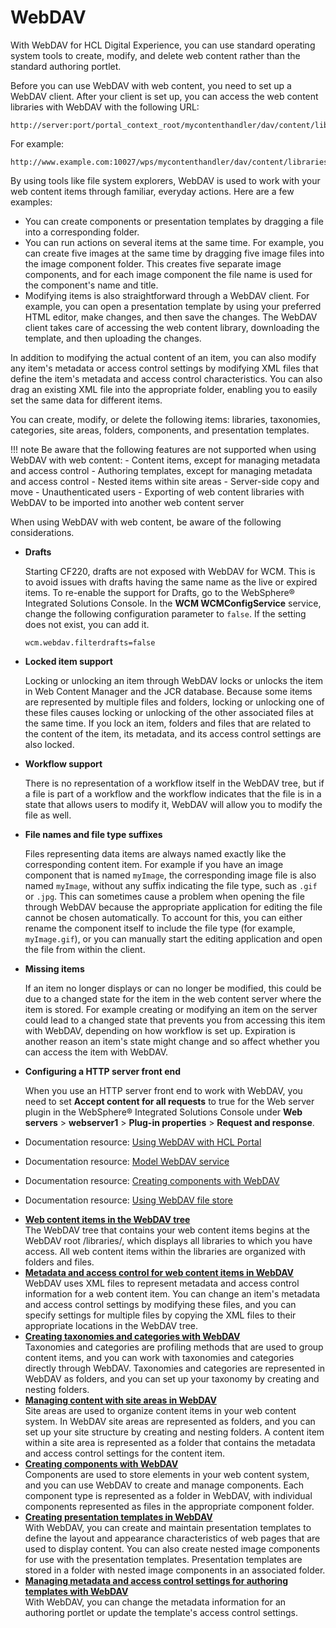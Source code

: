 # WebDAV

With WebDAV for HCL Digital Experience, you can use standard operating system tools to create, modify, and delete web content rather than the standard authoring portlet.

Before you can use WebDAV with web content, you need to set up a WebDAV client. After your client is set up, you can access the web content libraries with WebDAV with the following URL:

```
http://server:port/portal_context_root/mycontenthandler/dav/content/libraries/
```

For example:

```
http://www.example.com:10027/wps/mycontenthandler/dav/content/libraries/
```

By using tools like file system explorers, WebDAV is used to work with your web content items through familiar, everyday actions. Here are a few examples:

-   You can create components or presentation templates by dragging a file into a corresponding folder.
-   You can run actions on several items at the same time. For example, you can create five images at the same time by dragging five image files into the image component folder. This creates five separate image components, and for each image component the file name is used for the component's name and title.
-   Modifying items is also straightforward through a WebDAV client. For example, you can open a presentation template by using your preferred HTML editor, make changes, and then save the changes. The WebDAV client takes care of accessing the web content library, downloading the template, and then uploading the changes.

In addition to modifying the actual content of an item, you can also modify any item's metadata or access control settings by modifying XML files that define the item's metadata and access control characteristics. You can also drag an existing XML file into the appropriate folder, enabling you to easily set the same data for different items.

You can create, modify, or delete the following items: libraries, taxonomies, categories, site areas, folders, components, and presentation templates.

!!! note
    Be aware that the following features are not supported when using WebDAV with web content:
    -   Content items, except for managing metadata and access control
    -   Authoring templates, except for managing metadata and access control
    -   Nested items within site areas
    -   Server-side copy and move
    -   Unauthenticated users
    -   Exporting of web content libraries with WebDAV to be imported into another web content server

When using WebDAV with web content, be aware of the following considerations.

-   **Drafts**

    Starting CF220, drafts are not exposed with WebDAV for WCM. This is to avoid issues with drafts having the same name as the live or expired items.
    To re-enable the support for Drafts, go to the WebSphere® Integrated Solutions Console. In the **WCM WCMConfigService** service, change the following configuration parameter to `false`. If the setting does not exist, you can add it.

    ```
    wcm.webdav.filterdrafts=false
    ```

-   **Locked item support**

    Locking or unlocking an item through WebDAV locks or unlocks the item in Web Content Manager and the JCR database. Because some items are represented by multiple files and folders, locking or unlocking one of these files causes locking or unlocking of the other associated files at the same time. If you lock an item, folders and files that are related to the content of the item, its metadata, and its access control settings are also locked.

-   **Workflow support**

    There is no representation of a workflow itself in the WebDAV tree, but if a file is part of a workflow and the workflow indicates that the file is in a state that allows users to modify it, WebDAV will allow you to modify the file as well.

-   **File names and file type suffixes**

    Files representing data items are always named exactly like the corresponding content item. For example if you have an image component that is named `myImage`, the corresponding image file is also named `myImage`, without any suffix indicating the file type, such as `.gif` or `.jpg`. This can sometimes cause a problem when opening the file through WebDAV because the appropriate application for editing the file cannot be chosen automatically. To account for this, you can either rename the component itself to include the file type \(for example, `myImage.gif`\), or you can manually start the editing application and open the file from within the client.

-   **Missing items**

    If an item no longer displays or can no longer be modified, this could be due to a changed state for the item in the web content server where the item is stored. For example creating or modifying an item on the server could lead to a changed state that prevents you from accessing this item with WebDAV, depending on how workflow is set up. Expiration is another reason an item's state might change and so affect whether you can access the item with WebDAV.

-   **Configuring a HTTP server front end**

    When you use an HTTP server front end to work with WebDAV, you need to set **Accept content for all requests** to true for the Web server plugin in the WebSphere® Integrated Solutions Console under **Web servers** \> **webserver1** \> **Plug-in properties** \> **Request and response**.


-   Documentation resource: [Using WebDAV with HCL Portal](../webdav/administer_webdav/index.md)
-   Documentation resource: [Model WebDAV service](../../../deploy_dx/manage/config_portal_behavior/service_config_properties/portal_svc_cfg/srvcfg_modelwebdav.md)
-   Documentation resource: [Creating components with WebDAV](../webdav/wcm_webdav_createcomp.md)
-   Documentation resource: [Using WebDAV file store](../webdav/administer_webdav/mash_webdav_store.md)

<!-- 
-   Documentation resource: [Using WebDAV to manage pages and site content](../webdav_static.md)
-   Documentation resource: [Using HCL Digital Experience File Sync](../../9.5/dxsync/DXSync.md) -->

-   **[Web content items in the WebDAV tree](wcm_webdav_tree.md)**  
The WebDAV tree that contains your web content items begins at the WebDAV root /libraries/, which displays all libraries to which you have access. All web content items within the libraries are organized with folders and files.
-   **[Metadata and access control for web content items in WebDAV](wcm_webdav_metadata.md)**  
WebDAV uses XML files to represent metadata and access control information for a web content item. You can change an item's metadata and access control settings by modifying these files, and you can specify settings for multiple files by copying the XML files to their appropriate locations in the WebDAV tree.
-   **[Creating taxonomies and categories with WebDAV](wcm_webdav_createtax.md)**  
Taxonomies and categories are profiling methods that are used to group content items, and you can work with taxonomies and categories directly through WebDAV. Taxonomies and categories are represented in WebDAV as folders, and you can set up your taxonomy by creating and nesting folders.
-   **[Managing content with site areas in WebDAV](wcm_webdav_createsite.md)**  
Site areas are used to organize content items in your web content system. In WebDAV site areas are represented as folders, and you can set up your site structure by creating and nesting folders. A content item within a site area is represented as a folder that contains the metadata and access control settings for the content item.
-   **[Creating components with WebDAV](wcm_webdav_createcomp.md)**  
Components are used to store elements in your web content system, and you can use WebDAV to create and manage components. Each component type is represented as a folder in WebDAV, with individual components represented as files in the appropriate component folder.
-   **[Creating presentation templates in WebDAV](wcm_webdav_prestemp.md)**  
With WebDAV, you can create and maintain presentation templates to define the layout and appearance characteristics of web pages that are used to display content. You can also create nested image components for use with the presentation templates. Presentation templates are stored in a folder with nested image components in an associated folder.
-   **[Managing metadata and access control settings for authoring templates with WebDAV](wcm_webdav_authtemp.md)**  
With WebDAV, you can change the metadata information for an authoring portlet or update the template's access control settings.


